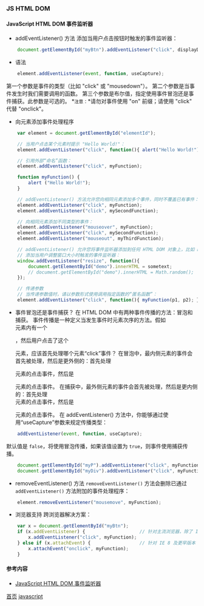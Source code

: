 ### JS HTML DOM

#### JavaScript HTML DOM 事件监听器
* addEventListener() 方法
添加当用户点击按钮时触发的事件监听器：

```javascript
    document.getElementById("myBtn").addEventListener("click", displayDate);
```

* 语法

```javascript
    element.addEventListener(event, function, useCapture);
```

第一个参数是事件的类型（比如 "click" 或 "mousedown"）。
第二个参数是当事件发生时我们需要调用的函数。
第三个参数是布尔值，指定使用事件冒泡还是事件捕获。此参数是可选的。
*`注意：`*请勿对事件使用 "on" 前缀；请使用 "click" 代替 "onclick"。
* 向元素添加事件处理程序

```javascript
    var element = document.getElementById("elementId");

    // 当用户点击某个元素时提示 "Hello World!"：
    element.addEventListener("click", function(){ alert("Hello World!"); });

    // 引用外部“命名”函数：
    element.addEventListener("click", myFunction);

    function myFunction() {
        alert ("Hello World!");
    }

    // addEventListener() 方法允许您向相同元素添加多个事件，同时不覆盖已有事件：
    element.addEventListener("click", myFunction);
    element.addEventListener("click", mySecondFunction);

    // 向相同元素添加不同类型的事件：
    element.addEventListener("mouseover", myFunction);
    element.addEventListener("click", mySecondFunction);
    element.addEventListener("mouseout", myThirdFunction);

    // addEventListener() 允许您将事件监听器添加到任何 HTML DOM 对象上，比如 HTML 元素、HTML 对象、window 对象或其他支持事件的对象，比如 xmlHttpRequest 对象。
    // 添加当用户调整窗口大小时触发的事件监听器：
    window.addEventListener("resize", function(){
        document.getElementById("demo").innerHTML = sometext;
        // document.getElementById("demo").innerHTML = Math.random();
    });

    // 传递参数
    // 当传递参数值时，请以参数形式使用调用指定函数的“匿名函数”：
    element.addEventListener("click", function(){ myFunction(p1, p2); });
```

* 事件冒泡还是事件捕获？
在 HTML DOM 中有两种事件传播的方法：冒泡和捕获。
事件传播是一种定义当发生事件时元素次序的方法。假如 <div> 元素内有一个 <p>，然后用户点击了这个 <p> 元素，应该首先处理哪个元素“click”事件？
在冒泡中，最内侧元素的事件会首先被处理，然后是更外侧的：首先处理 <p> 元素的点击事件，然后是 <div> 元素的点击事件。
在捕获中，最外侧元素的事件会首先被处理，然后是更内侧的：首先处理 <div> 元素的点击事件，然后是 <p> 元素的点击事件。
在 addEventListener() 方法中，你能够通过使用“useCapture”参数来规定传播类型：

```javascript
    addEventListener(event, function, useCapture);
```

默认值是 `false`，将使用冒泡传播，如果该值设置为 `true`，则事件使用捕获传播。

```javascript
    document.getElementById("myP").addEventListener("click", myFunction, true);
    document.getElementById("myDiv").addEventListener("click", myFunction, true);
```

* removeEventListener() 方法
`removeEventListener()` 方法会删除已通过 `addEventListener()` 方法附加的事件处理程序：

```javascript
    element.removeEventListener("mousemove", myFunction);
```
* 浏览器支持
跨浏览器解决方案：

```javascript
    var x = document.getElementById("myBtn");
    if (x.addEventListener) {                    // 针对主流浏览器，除了 IE 8 及更正版本
        x.addEventListener("click", myFunction);
    } else if (x.attachEvent) {                  // 针对 IE 8 及更早版本
        x.attachEvent("onclick", myFunction);
    } 
```


#### 参考内容
* [JavaScript HTML DOM 事件监听器](https://www.w3school.com.cn/js/js_htmldom_eventlistener.asp)


[首页](../../README.md) [javascript](javascript.md)
